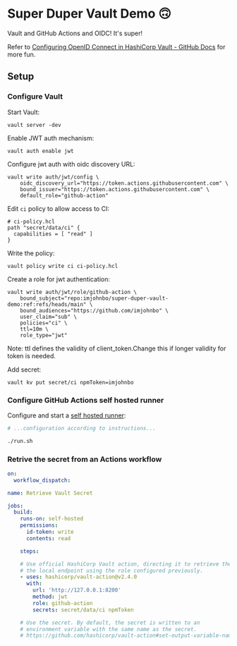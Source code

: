 # Super Duper Vault Demo 🙃

Vault and GitHub Actions and OIDC! It's super!

Refer to [Configuring OpenID Connect in HashiCorp Vault - GitHub Docs](https://docs.github.com/en/actions/deployment/security-hardening-your-deployments/configuring-openid-connect-in-hashicorp-vault) for more fun.

## Setup

### Configure Vault

Start Vault:
```
vault server -dev
```

Enable JWT auth mechanism:
```
vault auth enable jwt
```

Configure jwt auth with oidc discovery URL:
```
vault write auth/jwt/config \
	oidc_discovery_url="https://token.actions.githubusercontent.com" \
	bound_issuer="https://token.actions.githubusercontent.com" \
	default_role="github-action"
```

Edit `ci` policy to allow access to CI:
```hcl
# ci-policy.hcl
path "secret/data/ci" {
  capabilities = [ "read" ]
}
```

Write the policy:
```
vault policy write ci ci-policy.hcl
```

Create a role for jwt authentication:
```
vault write auth/jwt/role/github-action \
	bound_subject="repo:imjohnbo/super-duper-vault-demo:ref:refs/heads/main" \
	bound_audiences="https://github.com/imjohnbo" \
	user_claim="sub" \
	policies="ci" \
	ttl=10m \
	role_type="jwt"
```
Note: ttl defines the validity of client_token.Change this if longer validity for token is needed.

Add secret:
```
vault kv put secret/ci npmToken=imjohnbo
```

### Configure GitHub Actions self hosted runner

Configure and start a [self hosted runner](https://docs.github.com/en/actions/hosting-your-own-runners/about-self-hosted-runners):
```bash
# ...configuration according to instructions...

./run.sh
```

### Retrive the secret from an Actions workflow

```yml
on:
  workflow_dispatch:

name: Retrieve Vault Secret

jobs:
  build:
    runs-on: self-hosted
    permissions:
      id-token: write
      contents: read

    steps:

    # Use official HashiCorp Vault action, directing it to retrieve the `npmToken` secret from
    # the local endpoint using the role configured previously.
    - uses: hashicorp/vault-action@v2.4.0
      with:
        url: 'http://127.0.0.1:8200'
        method: jwt
        role: github-action
        secrets: secret/data/ci npmToken

    # Use the secret. By default, the secret is written to an 
    # environment variable with the same name as the secret. 
    # https://github.com/hashicorp/vault-action#set-output-variable-name
```

